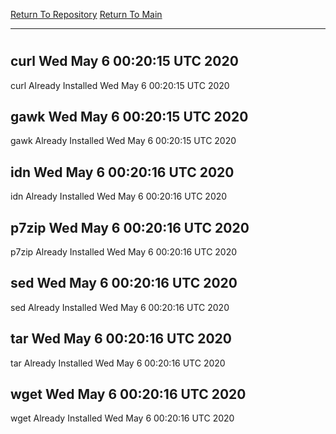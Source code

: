 [Return To Repository](https://github.com/deathbybandaid/piholeparser/)
[Return To Main](https://github.com/deathbybandaid/piholeparser/blob/master/RecentRunLogs/Mainlog.md)
____________________________________
# 
## curl Wed May  6 00:20:15 UTC 2020
curl Already Installed Wed May  6 00:20:15 UTC 2020
## gawk Wed May  6 00:20:15 UTC 2020
gawk Already Installed Wed May  6 00:20:15 UTC 2020
## idn Wed May  6 00:20:16 UTC 2020
idn Already Installed Wed May  6 00:20:16 UTC 2020
## p7zip Wed May  6 00:20:16 UTC 2020
p7zip Already Installed Wed May  6 00:20:16 UTC 2020
## sed Wed May  6 00:20:16 UTC 2020
sed Already Installed Wed May  6 00:20:16 UTC 2020
## tar Wed May  6 00:20:16 UTC 2020
tar Already Installed Wed May  6 00:20:16 UTC 2020
## wget Wed May  6 00:20:16 UTC 2020
wget Already Installed Wed May  6 00:20:16 UTC 2020
